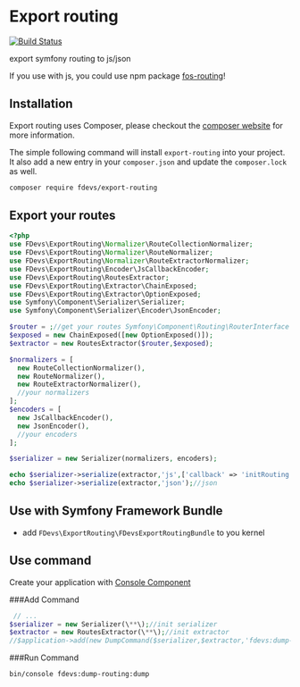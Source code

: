 # Export routing
[![Build Status](https://travis-ci.org/4devs/export-routing.svg?branch=master)](https://travis-ci.org/4devs/export-routing)

export symfony routing to js/json

If you use with js, you could use npm package [fos-routing](https://www.npmjs.com/package/fos-routing)!

## Installation
Export routing uses Composer, please checkout the [composer website](http://getcomposer.org) for more information.

The simple following command will install `export-routing` into your project. It also add a new
entry in your `composer.json` and update the `composer.lock` as well.


```bash
composer require fdevs/export-routing
```

## Export your routes

```php
<?php
use FDevs\ExportRouting\Normalizer\RouteCollectionNormalizer;
use FDevs\ExportRouting\Normalizer\RouteNormalizer;
use FDevs\ExportRouting\Normalizer\RouteExtractorNormalizer;
use FDevs\ExportRouting\Encoder\JsCallbackEncoder;
use FDevs\ExportRouting\RoutesExtractor;
use FDevs\ExportRouting\Extractor\ChainExposed;
use FDevs\ExportRouting\Extractor\OptionExposed;
use Symfony\Component\Serializer\Serializer;
use Symfony\Component\Serializer\Encoder\JsonEncoder;

$router = ;//get your routes Symfony\Component\Routing\RouterInterface
$exposed = new ChainExposed([new OptionExposed()]);
$extractor = new RoutesExtractor($router,$exposed);

$normalizers = [
  new RouteCollectionNormalizer(),
  new RouteNormalizer(),
  new RouteExtractorNormalizer(),
  //your normalizers
];
$encoders = [
  new JsCallbackEncoder(),
  new JsonEncoder(),
  //your encoders
];

$serializer = new Serializer(normalizers, encoders);

echo $serializer->serialize(extractor,'js',['callback' => 'initRouting']);//js with callback
echo $serializer->serialize(extractor,'json');//json
```


## Use with Symfony Framework Bundle

 - add `FDevs\ExportRouting\FDevsExportRoutingBundle` to you kernel


## Use command
Create your application with [Console Component](https://symfony.com/doc/master/components/console.html)

###Add Command

```php
 // ...
$serializer = new Serializer(\**\);//init serializer
$extractor = new RoutesExtractor(\**\);//init extractor
//$application->add(new DumpCommand($serializer,$extractor,'fdevs:dump-routing:dump'));
```

###Run Command
```bash
bin/console fdevs:dump-routing:dump
```
